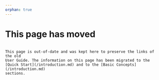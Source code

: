 ```yaml
---
orphan: true
---
```


# This page has moved

```{attention}

This page is out-of-date and was kept here to preserve the links of the old
User Guide. The information on this page has been migrated to the
[Quick Start](/introduction.md) and to the [Basic Concepts](/introduction.md)
sections.
```
